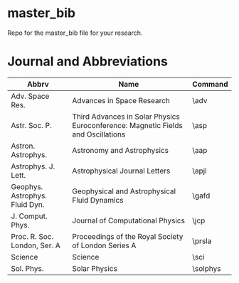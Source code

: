 # master_bib
Repo for the master_bib file for your research. 

# Journal and Abbreviations
| Abbrv | Name | Command |
| ----- | ---- | ------- |
| Adv. Space Res. | Advances in Space Research | \adv |
| Astr. Soc. P. | Third Advances in Solar Physics Euroconference: Magnetic Fields and Oscillations | \asp |
| Astron. Astrophys. | Astronomy and Astrophysics | \aap |
| Astrophys. J. Lett.	| Astrophysical Journal Letters | \apjl |
| Geophys. Astrophys. Fluid Dyn. | Geophysical and Astrophysical Fluid Dynamics | \gafd |
| J. Comput. Phys. | Journal of Computational Physics | \jcp |
| Proc. R. Soc. London, Ser. A	| Proceedings of the Royal Society of London Series A | \prsla |
| Science | Science | \sci |
| Sol. Phys. | Solar Physics | \solphys | 
